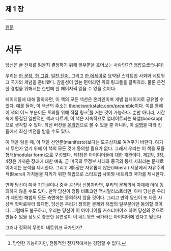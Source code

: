 ## 제 1 장
------

[원문](https://thenetworkstate.com/preamble)

# 서두

당신은 글 전체를 읽을지 결정하기 위해 앞부분을 훓어보는 사람인가? 땡잡으셨습니다!

우리는 [한 문장](./one_sentence.md), [한 그림](./one_image.md), [일천 단어](./thousand_words.md), 그리고 [한 에세이](./one_essay.md)로 요약된 스타트업 사회와 네트워크 국가의 개념을 준비했다. 참을성이 없는 편이라면 위의 링크들을 클릭하라. 물론 온전한 경험을 위해서는 한번에 한 페이지씩 읽을 수 있을 것이다.

페이지들에 대해 말하자면, 이 책의 모든 섹션은 온라인이며 개별 웹페이지로 공유할 수 있다. 예를 들어, 이 섹션의 주소는 [thenetworkstate.com/preamble](thenetworkstate.com/preamble)이다. 이를 통해 이 책의 어느 부분이든 토의를 위해 직접 링크[^1]를 거는 것이 가능하다. 뿐만 아니라, 시간 속에 동결된 일반적인 책과 다르게, 이 책은 지속적으로 업데이트되는 북앱(bookapp)으로 생각할 수 있다. 최신 버전을 [온라인](thenetworkstate.com)으로 볼 수 있을 뿐 아니라, 이 [설명](thenetworkstate.com/kindle.gif)을 따라 킨들에서 최신 버전을 받을 수도 있다. 

이 책을 읽을 때, 이 책을 선언문(manifesto)보다는 도구상자로 여겨주기 바란다. 여기서 무언가 얻기 위해 이 책의 모든 것에 동의할 필요가 없다. 그래서 우리는 이 책을 모듈 형태(modular form)으로 구성했다. 제1장은 아이디어들에 대한 개관이다. 제2장, 3장, 4장은 가까운 장래에 대한 예측, 곧 미국의 무정부 사태와 중국의 통제 사회라는 문제로 이어지는 분석을 제시한다. 그리고 제5장은 자유롭지 않은(illiberal) 세상에서 자유주의적(liberal) 가치들을 지키기 위한 해법으로 스타트업 사회와 네트워크 국가를 제시한다.

만약 당신이 미국 기득권이나 중국 공산당 신봉자라면, 우리의 문제의식 자체에 아예 동의하지 않을 수도 있다. 만약 당신이 정통 비트코인 맥시멀리스트라면, 아마 당신은 우리가 제안한 해법의 모든 측면에는 동의하지 않을 것이다. 그리고 만약 당신이 또 다른 사상적 학파로부터 왔다면, 당신은 우리가 정의한 문제와 해법의 일부분에만 동의할 것이다. 그럼에도 불구하고, 우리는 당신이 이 아이디어를 커스터마이즈 하여 당신의 것으로 만들수 있을 정도로 충분한 유연성이 이 네트워크 국가라는 아이디어에 있다고 믿는다.

그러나 정확히 무엇이 네트워크 국가인가?




[^1]: 당연한 기능이지만, 전통적인 전자책에서는 경험할 수 없다.